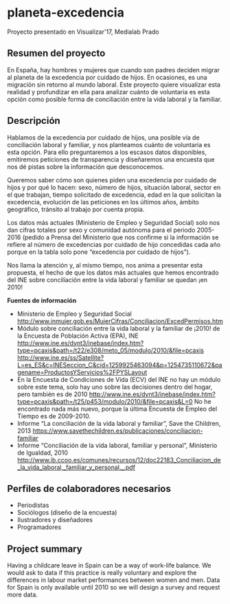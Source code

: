 # planeta-excedencia
Proyecto presentado en Visualizar'17, Medialab Prado

## Resumen del proyecto
En España, hay hombres y mujeres que cuando son padres deciden migrar al planeta de la excedencia por cuidado de hijos. En ocasiones, es una migración sin retorno al mundo laboral. Este proyecto quiere visualizar esta realidad y profundizar en ella para analizar cuánto de voluntaria es esta opción como posible forma de conciliación entre la vida laboral y la familiar.

## Descripción
Hablamos de la excedencia por cuidado de hijos, una posible vía de conciliación laboral y familiar, y nos planteamos cuánto de voluntaria es esta opción. Para ello preguntaremos a los escasos datos disponibles, emitiremos peticiones de transparencia y diseñaremos una encuesta que nos dé pistas sobre la información que desconocemos. 

Queremos saber cómo son quienes piden una excedencia por cuidado de hijos y por qué lo hacen: sexo, número de hijos, situación laboral, sector en el que trabajan, tiempo solicitado de excedencia, edad en la que solicitan la excedencia, evolución de las peticiones en los últimos años, ámbito geográfico, tránsito al trabajo por cuenta propia. 

Los datos más actuales (Ministerio de Empleo y Seguridad Social) solo nos dan cifras totales por sexo y comunidad autónoma para el periodo 2005-2016 (pedido a Prensa del Ministerio que nos confirme si la información se refiere al número de excedencias por cuidado de hijo concedidas cada año porque en la tabla solo pone “excedencia por cuidado de hijos”).

Nos llama la atención y, al mismo tiempo, nos anima a presentar esta propuesta, el hecho de que los datos más actuales que hemos encontrado del INE sobre conciliación entre la vida laboral y familiar se quedan ¡en 2010!

**Fuentes de información**
* Ministerio de Empleo y Seguridad Social http://www.inmujer.gob.es/MujerCifras/Conciliacion/ExcedPermisos.htm
* Módulo sobre conciliación entre la vida laboral y la familiar de ¡2010! de la Encuesta de Población Activa (EPA), INE http://www.ine.es/dynt3/inebase/index.htm?type=pcaxis&path=/t22/e308/meto_05/modulo/2010/&file=pcaxis http://www.ine.es/ss/Satellite?L=es_ES&c=INESeccion_C&cid=1259925463094&p=1254735110672&pagename=ProductosYServicios%2FPYSLayout
* En la Encuesta de Condiciones de Vida (ECV) del INE no hay un módulo sobre este tema, solo hay uno sobre las decisiones dentro del hogar, pero también es de 2010 http://www.ine.es/dynt3/inebase/index.htm?type=pcaxis&path=/t25/p453/modulo/2010/&file=pcaxis&L=0 No he encontrado nada más nuevo, porque la última Encuesta de Empleo del Tiempo es de 2009-2010.
* Informe “La conciliación de la vida laboral y familiar”, Save the Children, 2013 https://www.savethechildren.es/publicaciones/conciliacion-familiar 
* Informe “Conciliación de la vida laboral, familiar y personal”, Ministerio de Igualdad, 2010 http://www.ib.ccoo.es/comunes/recursos/12/doc22183_Conciliacion_de_la_vida_laboral,_familiar_y_personal._.pdf 

## Perfiles de colaboradores necesarios
* Periodistas
* Sociólogos (diseño de la encuesta)
* Ilustradores y diseñadores
* Programadores

## Project summary
Having a childcare leave in Spain can be a way of work-life balance. We would ask to data if this practice is really voluntary and explore the differences in labour market performances between women and men. Data for Spain is only available until 2010 so we will design a survey and request more data. 
